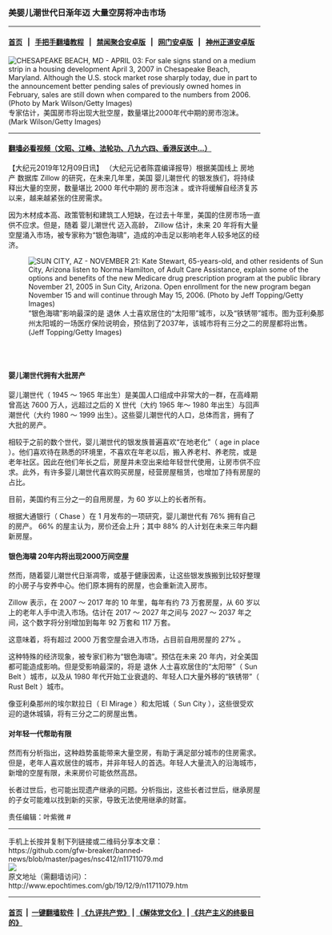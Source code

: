 ### 美婴儿潮世代日渐年迈 大量空房将冲击市场
------------------------

#### [首页](https://github.com/gfw-breaker/banned-news/blob/master/README.md) &nbsp;&nbsp;|&nbsp;&nbsp; [手把手翻墙教程](https://github.com/gfw-breaker/guides/wiki) &nbsp;&nbsp;|&nbsp;&nbsp; [禁闻聚合安卓版](https://github.com/gfw-breaker/bn-android) &nbsp;&nbsp;|&nbsp;&nbsp; [网门安卓版](https://github.com/oGate2/oGate) &nbsp;&nbsp;|&nbsp;&nbsp; [神州正道安卓版](https://github.com/SzzdOgate/update) 



<div><img alt="CHESAPEAKE BEACH, MD - APRIL 03: For sale signs stand on a medium strip in a housing development April 3, 2007 in Chesapeake Beach, Maryland. Although the U.S. stock market rose sharply today, due in part to the announcement better pending sales of previously owned homes in February, sales are still down when compared to the numbers from 2006. (Photo by Mark Wilson/Getty Images)" class="aligncenter wp-post-image" src="http://i.epochtimes.com/assets/uploads/2019/12/GettyImages-73784558-600x400.jpg"/>
<div class="red16 caption">
 专家估计，美国房市将出现大批空屋，数量堪比2000年代中期的房市泡沫。(Mark Wilson/Getty Images)
</div>
</div><hr/>

#### [翻墙必看视频（文昭、江峰、法轮功、八九六四、香港反送中...）](https://github.com/gfw-breaker/banned-news/blob/master/pages/link3.md)

<div><p>
 【大纪元2019年12月09日讯】
 <span class="s1">
  （大纪元记者陈霆编译报导）根据美国线上
  <ok href="http://www.epochtimes.com/gb/tag/%E6%88%BF%E5%9C%B0%E4%BA%A7.html">
   房地产
  </ok>
  数据库
 </span>
 <span class="s2">
  Zillow
 </span>
 <span class="s1">
  的研究，在未来几年里，美国
  <ok href="http://www.epochtimes.com/gb/tag/%E5%A9%B4%E5%84%BF%E6%BD%AE%E4%B8%96%E4%BB%A3.html">
   婴儿潮世代
  </ok>
  的银发族们，将持续释出大量的空房，数量堪比
 </span>
 <span class="s2">
  2000
 </span>
 <span class="s1">
  年代中期的
  <ok href="http://www.epochtimes.com/gb/tag/%E6%88%BF%E5%B8%82%E6%B3%A1%E6%B2%AB.html">
   房市泡沫
  </ok>
  。或许将缓解自经济复苏以来，越来越紧张的住房需求。
 </span>
</p>
<p class="p1">
 <span class="s1">
  因为木材成本高、政策管制和建筑工人短缺，在过去十年里，美国的住房市场一直供不应求。但是，随着
  <ok href="http://www.epochtimes.com/gb/tag/%E5%A9%B4%E5%84%BF%E6%BD%AE%E4%B8%96%E4%BB%A3.html">
   婴儿潮世代
  </ok>
  迈入高龄，
 </span>
 <span class="s2">
  Zillow
 </span>
 <span class="s1">
  估计，未来
 </span>
 <span class="s2">
  20
 </span>
 <span class="s1">
  年将有大量空屋涌入市场，被专家称为“银色海啸”，造成的冲击足以影响老年人较多地区的经济。
 </span>
</p>
<figure class="wp-caption aligncenter" id="attachment_11711088" style="width: 600px">
 <ok href="http://i.epochtimes.com/assets/uploads/2019/12/GettyImages-56249511.jpg">
  <img alt="SUN CITY, AZ - NOVEMBER 21: Kate Stewart, 65-years-old, and other residents of Sun City, Arizona listen to Norma Hamilton, of Adult Care Assistance, explain some of the options and benefits of the new Medicare drug prescription program at the public library November 21, 2005 in Sun City, Arizona. Open enrollment for the new program began November 15 and will continue through May 15, 2006. (Photo by Jeff Topping/Getty Images)" class="size-large wp-image-11711088" src="http://i.epochtimes.com/assets/uploads/2019/12/GettyImages-56249511-600x427.jpg"/>
 </ok>
 <br/><figcaption class="wp-caption-text">
  “银色海啸”影响最深的是
  <ok href="http://www.epochtimes.com/gb/tag/%E9%80%80%E4%BC%91.html">
   退休
  </ok>
  人士喜欢居住的“太阳带”城市，以及“铁锈带”城市。图为亚利桑那州太阳城的一场医疗保险说明会，预估到了2037年，该城市将有三分之二的房屋都将出售。 (Jeff Topping/Getty Images)
 </figcaption><br/>
</figure><br/>
<h4>
 婴儿潮世代拥有大批房产
</h4>
<p>
 婴儿潮世代（
 <span class="s2">
  1945
 </span>
 <span class="s1">
  ～
 </span>
 <span class="s2">
  1965
 </span>
 <span class="s1">
  年出生）是美国人口组成中非常大的一群，在高峰期曾高达
 </span>
 <span class="s2">
  7600
 </span>
 <span class="s1">
  万人，远超过之后的
 </span>
 <span class="s2">
  X
 </span>
 <span class="s1">
  世代（大约
 </span>
 <span class="s2">
  1965
 </span>
 <span class="s1">
  年～
 </span>
 <span class="s2">
  1980
 </span>
 <span class="s1">
  年出生）与回声潮世代（大约
 </span>
 <span class="s2">
  1980
 </span>
 <span class="s1">
  ～
 </span>
 <span class="s2">
  1999
 </span>
 <span class="s1">
  出生）。这些婴儿潮世代的人口，总体而言，拥有了大批的房产。
 </span>
</p>
<p class="p1">
 <span class="s1">
  相较于之前的数个世代，婴儿潮世代的银发族普遍喜欢“在地老化”（
 </span>
 <span class="s2">
  age in place
 </span>
 <span class="s1">
  ）。他们喜欢待在熟悉的环境里，不喜欢在年老以后，搬入养老村、养老院，或是老年社区。因此在他们年长之后，房屋并未空出来给年轻世代使用，让房市供不应求。此外，有许多婴儿潮世代喜欢购买房屋，经营房屋租赁，也增加了持有房屋的占比。
 </span>
</p>
<p class="p1">
 <span class="s1">
  目前，美国约有三分之一的自用房屋，为
 </span>
 <span class="s2">
  60
 </span>
 <span class="s1">
  岁以上的长者所有。
 </span>
</p>
<p class="p1">
 <span class="s1">
  根据大通银行（
 </span>
 <span class="s2">
  Chase
 </span>
 <span class="s1">
  ）在
 </span>
 <span class="s2">
  1
 </span>
 <span class="s1">
  月发布的一项研究，婴儿潮世代有
 </span>
 <span class="s2">
  76%
 </span>
 <span class="s1">
  拥有自己的房产。
 </span>
 <span class="s2">
  66%
 </span>
 <span class="s1">
  的屋主认为，房价还会上升；其中
 </span>
 <span class="s2">
  88%
 </span>
 <span class="s1">
  的人计划在未来三年内翻新房屋。
 </span>
</p>
<h4>
 银色海啸 20年内将出现2000万间空屋
</h4>
<p class="p1">
 <span class="s1">
  然而，随着婴儿潮世代日渐凋零，或基于健康因素，让这些银发族搬到比较好整理的小房子与安养中心。他们原本拥有的房屋，也会重新流入房市。
 </span>
</p>
<p class="p1">
 <span class="s2">
  Zillow
 </span>
 <span class="s1">
  表示，在
 </span>
 <span class="s2">
  2007
 </span>
 <span class="s1">
  ～
 </span>
 <span class="s2">
  2017
 </span>
 <span class="s1">
  年的
 </span>
 <span class="s2">
  10
 </span>
 <span class="s1">
  年里，每年有约
 </span>
 <span class="s2">
  73
 </span>
 <span class="s1">
  万套房屋，从
 </span>
 <span class="s2">
  60
 </span>
 <span class="s1">
  岁以上的老年人手中流入市场。估计在
 </span>
 <span class="s2">
  2017
 </span>
 <span class="s1">
  ～
 </span>
 <span class="s2">
  2027
 </span>
 <span class="s1">
  年之间与
 </span>
 <span class="s2">
  2027
 </span>
 <span class="s1">
  ～
 </span>
 <span class="s2">
  2037
 </span>
 <span class="s1">
  年之间，这个数字将分别增加到每年
 </span>
 <span class="s2">
  92
 </span>
 <span class="s1">
  万套和
 </span>
 <span class="s2">
  117
 </span>
 <span class="s1">
  万套。
 </span>
</p>
<p class="p1">
 <span class="s1">
  这意味着，将有超过
 </span>
 <span class="s2">
  2000
 </span>
 <span class="s1">
  万套空屋会进入市场，占目前自用房屋的
 </span>
 <span class="s2">
  27%
 </span>
 <span class="s1">
  。
 </span>
</p>
<p class="p1">
 <span class="s1">
  这种特殊的经济现象，被专家们称为“银色海啸”。预估在未来
 </span>
 <span class="s2">
  20
 </span>
 <span class="s1">
  年内，对全美国都可能造成影响。但是受影响最深的，将是
  <ok href="http://www.epochtimes.com/gb/tag/%E9%80%80%E4%BC%91.html">
   退休
  </ok>
  人士喜欢居住的“太阳带”（
 </span>
 <span class="s2">
  Sun Belt
 </span>
 <span class="s1">
  ）城市，以及从
 </span>
 <span class="s2">
  1980
 </span>
 <span class="s1">
  年代开始工业衰退的、年轻人口大量外移的“铁锈带”（
 </span>
 <span class="s2">
  Rust Belt
 </span>
 <span class="s1">
  ）城市。
 </span>
</p>
<p class="p1">
 <span class="s1">
  像亚利桑那州的埃尔默拉日（
 </span>
 <span class="s2">
  El Mirage
 </span>
 <span class="s1">
  ）和太阳城（
 </span>
 <span class="s2">
  Sun City
 </span>
 <span class="s1">
  ），这些很受欢迎的退休城镇，将有三分之二的房屋出售。
 </span>
</p>
<h4>
 对年轻一代帮助有限
</h4>
<p class="p1">
 <span class="s1">
  然而有分析指出，这种趋势虽能带来大量空房，有助于满足部分城市的住房需求。但是，老年人喜欢居住的城市，并非年轻人的首选。年轻人大量流入的沿海城市，新增的空屋有限，未来房价可能依然高昂。
 </span>
</p>
<p class="p1">
 <span class="s1">
  长者过世后，也可能出现遗产继承的问题。分析指出，这些长者过世后，继承房屋的子女可能难以找到新的买家，导致无法使用继承的财富。
 </span>
</p>
<p>
 责任编辑：叶紫微 #
</p>
</div>
<hr/>
手机上长按并复制下列链接或二维码分享本文章：<br/>
https://github.com/gfw-breaker/banned-news/blob/master/pages/nsc412/n11711079.md <br/>
<a href='https://github.com/gfw-breaker/banned-news/blob/master/pages/nsc412/n11711079.md'><img src='https://github.com/gfw-breaker/banned-news/blob/master/pages/nsc412/n11711079.md.png'/></a> <br/>
原文地址（需翻墙访问）：http://www.epochtimes.com/gb/19/12/9/n11711079.htm


------------------------
#### [首页](https://github.com/gfw-breaker/banned-news/blob/master/README.md) &nbsp;|&nbsp; [一键翻墙软件](https://github.com/gfw-breaker/nogfw/blob/master/README.md) &nbsp;| [《九评共产党》](https://github.com/gfw-breaker/9ping.md/blob/master/README.md#九评之一评共产党是什么) | [《解体党文化》](https://github.com/gfw-breaker/jtdwh.md/blob/master/README.md) | [《共产主义的终极目的》](https://github.com/gfw-breaker/gczydzjmd.md/blob/master/README.md)


<img src='http://gfw-breaker.win/banned-news/pages/nsc412/n11711079.md' width='0px' height='0px'/>